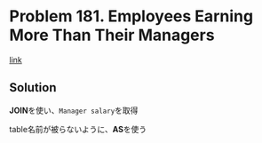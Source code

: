 # Problem 181. Employees Earning More Than Their Managers

[link](https://leetcode.com/problems/employees-earning-more-than-their-managers/)

## Solution

**JOIN**を使い、`Manager salary`を取得

table名前が被らないように、**AS**を使う
